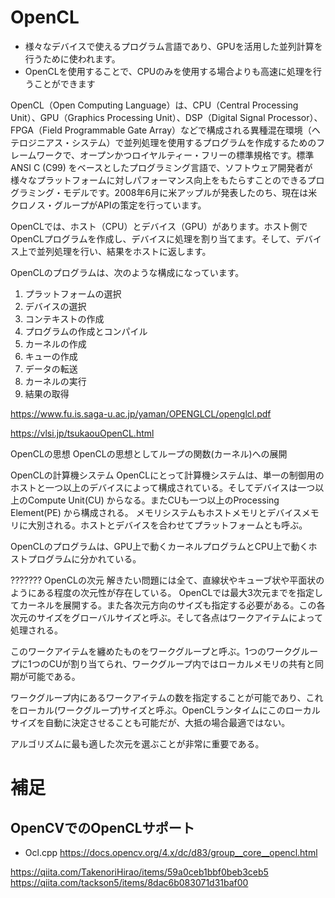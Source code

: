 # OpenCL
- 様々なデバイスで使えるプログラム言語であり、GPUを活用した並列計算を行うために使われます。
- OpenCLを使用することで、CPUのみを使用する場合よりも高速に処理を行うことができます

OpenCL（Open Computing Language）は、CPU（Central Processing Unit）、GPU（Graphics Processing Unit）、DSP（Digital Signal Processor）、FPGA（Field Programmable Gate Array）などで構成される異種混在環境（ヘテロジニアス・システム）で並列処理を使用するプログラムを作成するためのフレームワークで、オープンかつロイヤルティー・フリーの標準規格です。標準 ANSI C (C99) をベースとしたプログラミング言語で、ソフトウェア開発者が様々なプラットフォームに対しパフォーマンス向上をもたらすことのできるプログラミング・モデルです。2008年6月に米アップルが発表したのち、現在は米クロノス・グループがAPIの策定を行っています。

OpenCLでは、ホスト（CPU）とデバイス（GPU）があります。ホスト側でOpenCLプログラムを作成し、デバイスに処理を割り当てます。そして、デバイス上で並列処理を行い、結果をホストに返します。

OpenCLのプログラムは、次のような構成になっています。

1. プラットフォームの選択
2. デバイスの選択
3. コンテキストの作成
4. プログラムの作成とコンパイル
5. カーネルの作成
6. キューの作成
7. データの転送
8. カーネルの実行
9. 結果の取得




https://www.fu.is.saga-u.ac.jp/yaman/OPENGLCL/openglcl.pdf




https://vlsi.jp/tsukaouOpenCL.html


OpenCLの思想
OpenCLの思想としてループの関数(カーネル)への展開



OpenCLの計算機システム
OpenCLにとって計算機システムは、単一の制御用のホストと一つ以上のデバイスによって構成されている。そしてデバイスは一つ以上のCompute Unit(CU) からなる。またCUも一つ以上のProcessing Element(PE) から構成される。 メモリシステムもホストメモリとデバイスメモリに大別される。ホストとデバイスを合わせてプラットフォームとも呼ぶ。

OpenCLのプログラムは、GPU上で動くカーネルプログラムとCPU上で動くホストプログラムに分かれている。



???????
OpenCLの次元
解きたい問題には全て、直線状やキューブ状や平面状のようにある程度の次元性が存在している。 OpenCLでは最大3次元までを指定してカーネルを展開する。また各次元方向のサイズも指定する必要がある。この各次元のサイズをグローバルサイズと呼ぶ。そして各点はワークアイテムによって処理される。

このワークアイテムを纏めたものをワークグループと呼ぶ。1つのワークグループに1つのCUが割り当てられ、ワークグループ内ではローカルメモリの共有と同期が可能である。

ワークグループ内にあるワークアイテムの数を指定することが可能であり、これをローカル(ワークグループ)サイズと呼ぶ。OpenCLランタイムにこのローカルサイズを自動に決定させることも可能だが、大抵の場合最適ではない。

アルゴリズムに最も適した次元を選ぶことが非常に重要である。















# 補足

## OpenCVでのOpenCLサポート
- Ocl.cpp
https://docs.opencv.org/4.x/dc/d83/group__core__opencl.html

https://qiita.com/TakenoriHirao/items/59a0ceb1bbf0beb3ceb5
https://qiita.com/tackson5/items/8dac6b083071d31baf00